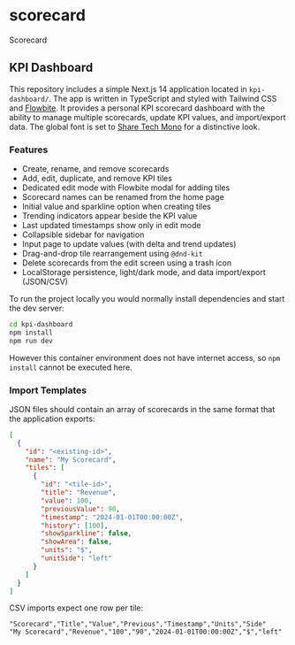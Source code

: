 # scorecard
Scorecard

## KPI Dashboard

This repository includes a simple Next.js 14 application located in `kpi-dashboard/`. The app is written in TypeScript and styled with Tailwind CSS and [Flowbite](https://flowbite.com/). It provides a personal KPI scorecard dashboard with the ability to manage multiple scorecards, update KPI values, and import/export data. The global font is set to [Share Tech Mono](https://fonts.google.com/specimen/Share+Tech+Mono) for a distinctive look.

### Features
- Create, rename, and remove scorecards
- Add, edit, duplicate, and remove KPI tiles
- Dedicated edit mode with Flowbite modal for adding tiles
- Scorecard names can be renamed from the home page
- Initial value and sparkline option when creating tiles
- Trending indicators appear beside the KPI value
- Last updated timestamps show only in edit mode
- Collapsible sidebar for navigation
- Input page to update values (with delta and trend updates)
- Drag-and-drop tile rearrangement using `@dnd-kit`
- Delete scorecards from the edit screen using a trash icon
- LocalStorage persistence, light/dark mode, and data import/export (JSON/CSV)

To run the project locally you would normally install dependencies and start the dev server:

```bash
cd kpi-dashboard
npm install
npm run dev
```

However this container environment does not have internet access, so `npm install` cannot be executed here.

### Import Templates

JSON files should contain an array of scorecards in the same format that the application exports:

```json
[
  {
    "id": "<existing-id>",
    "name": "My Scorecard",
    "tiles": [
      {
        "id": "<tile-id>",
        "title": "Revenue",
        "value": 100,
        "previousValue": 90,
        "timestamp": "2024-01-01T00:00:00Z",
        "history": [100],
        "showSparkline": false,
        "showArea": false,
        "units": "$",
        "unitSide": "left"
      }
    ]
  }
]
```

CSV imports expect one row per tile:

```csv
"Scorecard","Title","Value","Previous","Timestamp","Units","Side"
"My Scorecard","Revenue","100","90","2024-01-01T00:00:00Z","$","left"
```
